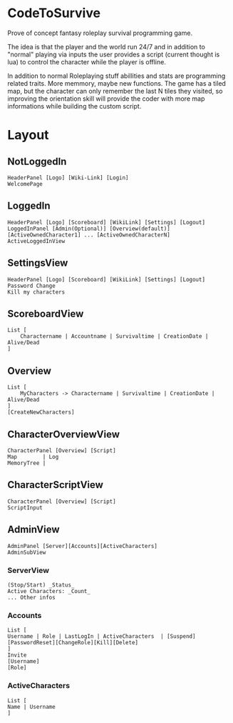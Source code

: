 # CodeToSurvive

Prove of concept fantasy roleplay survival programming game.

The idea is that the player and the world run 24/7 and in addition to "normal" playing via inputs the user provides a script (current thought is lua) to control the character while the player is offline. 

In addition to normal Roleplaying stuff abillities and stats are programming related traits. More memmory, maybe new functions. The game has a tiled map, but the character can only remember the last N tiles they visited, so improving the orientation skill will provide the coder with more map informations while building the custom script. 


# Layout
## NotLoggedIn
```
HeaderPanel [Logo] [Wiki-Link] [Login]
WelcomePage
```

## LoggedIn
```
HeaderPanel [Logo] [Scoreboard] [WikiLink] [Settings] [Logout]
LoggedInPanel [Admin(Optional)] [Overview(default)] [ActiveOwnedCharacter1] ... [ActiveOwnedCharacterN]
ActiveLoggedInView
```

## SettingsView
```
HeaderPanel [Logo] [Scoreboard] [WikiLink] [Settings] [Logout]
Password Change
Kill my characters
```

## ScoreboardView
```
List [
    Charactername | Accountname | Survivaltime | CreationDate | Alive/Dead
]
```

## Overview
```
List [
    MyCharacters -> Charactername | Survivaltime | CreationDate | Alive/Dead
]
[CreateNewCharacters]
```

## CharacterOverviewView
```
CharacterPanel [Overview] [Script]
Map        | Log
MemoryTree | 
```

## CharacterScriptView
```
CharacterPanel [Overview] [Script]
ScriptInput
```

## AdminView
```
AdminPanel [Server][Accounts][ActiveCharacters]
AdminSubView
```

### ServerView
```
(Stop/Start) _Status_
Active Characters: _Count_
... Other infos
```

### Accounts
```
List [
Username | Role | LastLogIn | ActiveCharacters  | [Suspend][PasswordReset][ChangeRole][Kill][Delete]
]
Invite
[Username]
[Role]
```

### ActiveCharacters
```
List [
Name | Username
]
```